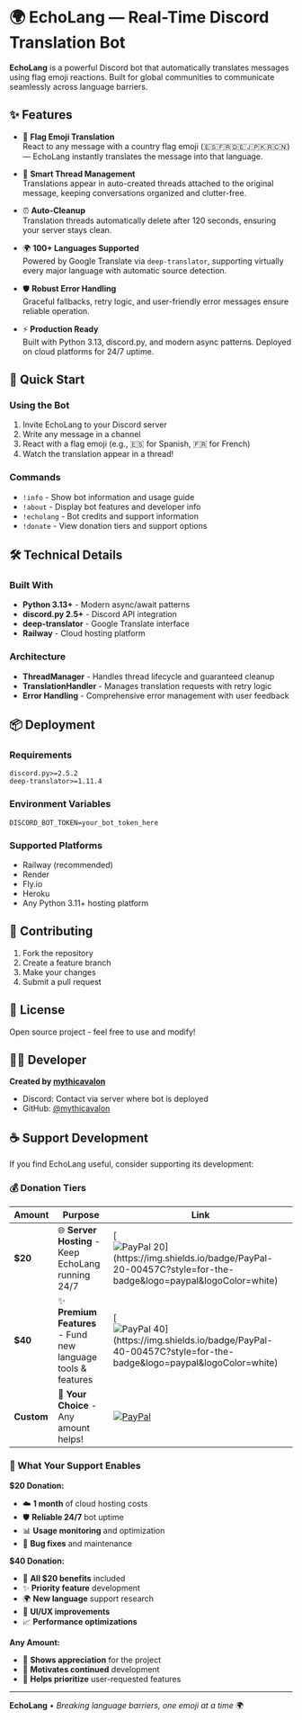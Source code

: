 # 🌍 EchoLang — Real-Time Discord Translation Bot

**EchoLang** is a powerful Discord bot that automatically translates messages using flag emoji reactions. Built for global communities to communicate seamlessly across language barriers.

## ✨ Features

- 🏴 **Flag Emoji Translation**  
  React to any message with a country flag emoji (🇪🇸🇫🇷🇩🇪🇯🇵🇰🇷🇨🇳) — EchoLang instantly translates the message into that language.

- 🧵 **Smart Thread Management**  
  Translations appear in auto-created threads attached to the original message, keeping conversations organized and clutter-free.

- ⏰ **Auto-Cleanup**  
  Translation threads automatically delete after 120 seconds, ensuring your server stays clean.

- 🌍 **100+ Languages Supported**  
  Powered by Google Translate via `deep-translator`, supporting virtually every major language with automatic source detection.

- 🛡️ **Robust Error Handling**  
  Graceful fallbacks, retry logic, and user-friendly error messages ensure reliable operation.

- ⚡ **Production Ready**  
  Built with Python 3.13, discord.py, and modern async patterns. Deployed on cloud platforms for 24/7 uptime.

## 🚀 Quick Start

### Using the Bot
1. Invite EchoLang to your Discord server
2. Write any message in a channel
3. React with a flag emoji (e.g., 🇪🇸 for Spanish, 🇫🇷 for French)
4. Watch the translation appear in a thread!

### Commands
- `!info` - Show bot information and usage guide
- `!about` - Display bot features and developer info  
- `!echolang` - Bot credits and support information
- `!donate` - View donation tiers and support options

## 🛠️ Technical Details

### Built With
- **Python 3.13+** - Modern async/await patterns
- **discord.py 2.5+** - Discord API integration
- **deep-translator** - Google Translate interface
- **Railway** - Cloud hosting platform

### Architecture
- **ThreadManager** - Handles thread lifecycle and guaranteed cleanup
- **TranslationHandler** - Manages translation requests with retry logic
- **Error Handling** - Comprehensive error management with user feedback

## 📦 Deployment

### Requirements
```
discord.py>=2.5.2
deep-translator>=1.11.4
```

### Environment Variables
```
DISCORD_BOT_TOKEN=your_bot_token_here
```

### Supported Platforms
- Railway (recommended)
- Render
- Fly.io
- Heroku
- Any Python 3.11+ hosting platform

## 🤝 Contributing

1. Fork the repository
2. Create a feature branch
3. Make your changes
4. Submit a pull request

## 📝 License

Open source project - feel free to use and modify!

## 👨‍💻 Developer

**Created by [mythicavalon](https://github.com/mythicavalon)**

- Discord: Contact via server where bot is deployed
- GitHub: [@mythicavalon](https://github.com/mythicavalon)

## ☕ Support Development

If you find EchoLang useful, consider supporting its development:

### 💰 Donation Tiers

| Amount | Purpose | Link |
|--------|---------|------|
| **$20** | 🌐 **Server Hosting** - Keep EchoLang running 24/7 | [![PayPal $20](https://img.shields.io/badge/PayPal-$20-00457C?style=for-the-badge&logo=paypal&logoColor=white)](https://paypal.me/amalnair11/20) |
| **$40** | ✨ **Premium Features** - Fund new language tools & features | [![PayPal $40](https://img.shields.io/badge/PayPal-$40-00457C?style=for-the-badge&logo=paypal&logoColor=white)](https://paypal.me/amalnair11/40) |
| **Custom** | 💝 **Your Choice** - Any amount helps! | [![PayPal](https://img.shields.io/badge/PayPal-Custom-00457C?style=for-the-badge&logo=paypal&logoColor=white)](https://paypal.me/amalnair11) |

### 🎯 What Your Support Enables

**$20 Donation:**
- ☁️ **1 month** of cloud hosting costs
- 🛡️ **Reliable 24/7** bot uptime
- 📊 **Usage monitoring** and optimization
- 🔧 **Bug fixes** and maintenance

**$40 Donation:**
- 🚀 **All $20 benefits** included
- ✨ **Priority feature** development
- 🌍 **New language** support research
- 🎨 **UI/UX improvements**
- 📈 **Performance optimizations**

**Any Amount:**
- 💚 **Shows appreciation** for the project
- 🎯 **Motivates continued** development
- 🌟 **Helps prioritize** user-requested features

---

**EchoLang** • *Breaking language barriers, one emoji at a time* 🌍
